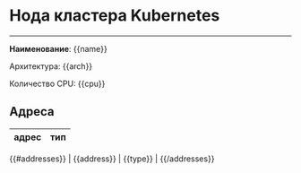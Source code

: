 # Нода кластера Kubernetes
***  
**Наименование**: {{name}}


Архитектура: {{arch}}

Количество CPU: {{cpu}}

## Адреса
| адрес | тип |
|----|----|
{{#addresses}}
| {{address}} | {{type}} |
{{/addresses}}
    
